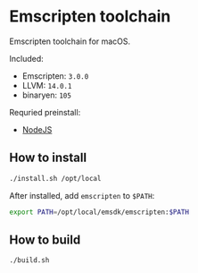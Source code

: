 # Emscripten toolchain

Emscripten toolchain for macOS.

Included:
- Emscripten: `3.0.0`
- LLVM: `14.0.1`
- binaryen: `105`

Requried preinstall:
- [NodeJS](https://nodejs.org/)

## How to install

```bash
./install.sh /opt/local
```

After installed, add `emscripten` to `$PATH`:

```bash
export PATH=/opt/local/emsdk/emscripten:$PATH
```

## How to build

```bash
./build.sh
```
